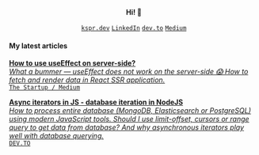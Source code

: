 <p align="center">
   <b> Hi! 🦄 </b>
</p>

<p align="center">
   <code><a href="https://kspr.dev">kspr.dev</a></code>
   <code><a href="https://www.linkedin.com/in/kasper-moskwiak/">LinkedIn</a></code>
   <code><a href="https://dev.to/kmoskwiak">dev.to</a></code>
   <code><a href="https://medium.com/@kaspermoskwiak">Medium</a></code>
</p>

#### My latest articles

<p>
   <a href="https://medium.com/swlh/how-to-use-useeffect-on-server-side-654932c51b13">
      <b>How to use useEffect on server-side?</b>
    <br>
      <em>What a bummer — useEffect does not work on the server-side 😱 How to fetch and render data in React SSR application.</em>
      <br><code>The Startup / Medium</code>
  </a>
</p>

<p>
   <a href="https://dev.to/kmoskwiak/async-iterators-in-js-database-iteration-in-nodejs-3pm9">
    <b>Async iterators in JS - database iteration in NodeJS</b>
    <br>
    <em>How to process entire database (MongoDB, Elasticsearch or PostgreSQL) using modern JavaScript tools. Should I use limit-offset, cursors or range query to get data from database? And why asynchronous iterators play well with database querying.</em>
      <br><code>DEV.TO</code>
  </a>
 </p>

<!--
**kmoskwiak/kmoskwiak** is a ✨ _special_ ✨ repository because its `README.md` (this file) appears on your GitHub profile.

Here are some ideas to get you started:

- 🔭 I’m currently working on ...
- 🌱 I’m currently learning ...
- 👯 I’m looking to collaborate on ...
- 🤔 I’m looking for help with ...
- 💬 Ask me about ...
- 📫 How to reach me: ...
- 😄 Pronouns: ...
- ⚡ Fun fact: ...
-->
